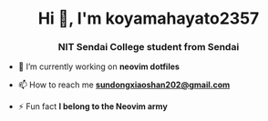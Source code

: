 <h1 align="center">Hi 👋, I'm koyamahayato2357</h1>
<h3 align="center">NIT Sendai College student from Sendai</h3>

- 🔭 I’m currently working on **neovim dotfiles**

- 📫 How to reach me **sundongxiaoshan202@gmail.com**

- ⚡ Fun fact **I belong to the Neovim army**
